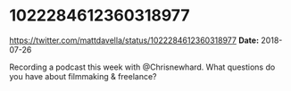 # 1022284612360318977
https://twitter.com/mattdavella/status/1022284612360318977
**Date:** 2018-07-26

Recording a podcast this week with @Chrisnewhard. What questions do you have about filmmaking & freelance?
